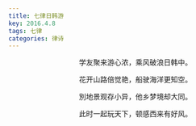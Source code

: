 ```yaml
---
title: 七律日韩游
key: 2016.4.8
tags: 七律
categories: 律诗
---
```


<p align="center">学友聚来游心浓，乘风破浪日韩中。
</p>
<p align="center">花开山路倍觉艳，船驶海洋更知空。
</p>
<p align="center">別地景观存小异，他乡梦境却大同。
</p>
<p align="center">此时一起玩天下，顿感西来有好风。
</p>
